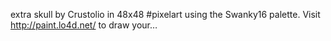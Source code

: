 extra skull by Crustolio in 48x48 #pixelart using the Swanky16 palette. Visit http://paint.lo4d.net/ to draw your… 